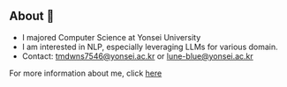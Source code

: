 

## About 👋
* I majored Computer Science at Yonsei University  
* I am interested in NLP, especially leveraging LLMs for various domain.
* Contact: tmdwns7546@yonsei.ac.kr or lune-blue@yonsei.ac.kr

For more information about me, click [here](https://lune-blue.github.io/about/)

<!--
**Lune-Blue/Lune-Blue** is a ✨ _special_ ✨ repository because its `README.md` (this file) appears on your GitHub profile.

Here are some ideas to get you started:

- 🔭 I’m currently working on ...
- 🌱 I’m currently learning ...
- 👯 I’m looking to collaborate on ...
- 🤔 I’m looking for help with ...
- 💬 Ask me about ...
- 📫 How to reach me: ...
- 😄 Pronouns: ...
- ⚡ Fun fact: ...
-->
